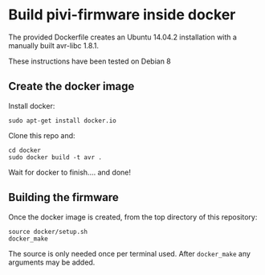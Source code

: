 # Build pivi-firmware inside docker

The provided Dockerfile creates an Ubuntu 14.04.2 installation with a
manually built avr-libc 1.8.1.

These instructions have been tested on Debian 8

## Create the docker image

Install docker:

    sudo apt-get install docker.io

Clone this repo and:

    cd docker
    sudo docker build -t avr .

Wait for docker to finish.... and done!

## Building the firmware

Once the docker image is created, from the top directory of this
repository:

    source docker/setup.sh
    docker_make

The source is only needed once per terminal used. After `docker_make`
any arguments may be added.

